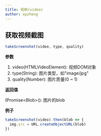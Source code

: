 ```yaml
---
title: 视频(video)
author: xpzheng
---
```


## 获取视频截图

<example>
  <video-takeScreenshot />
</example>

```js
takeScreenshot(video, type, quality)
```

**参数**

1. video(HTMLVideoElement): 视频DOM对象
2. type(String): 图片类型，如"image/jpg"
3. quality(Number): 图片质量(0 ~ 1)

**返回值**

(Promise\<Blob\>(): 图片的blob

**例子**

```js
takeScreenshot(video).then(blob => {
  img.src = URL.createObjectURL(blob)
})
```

